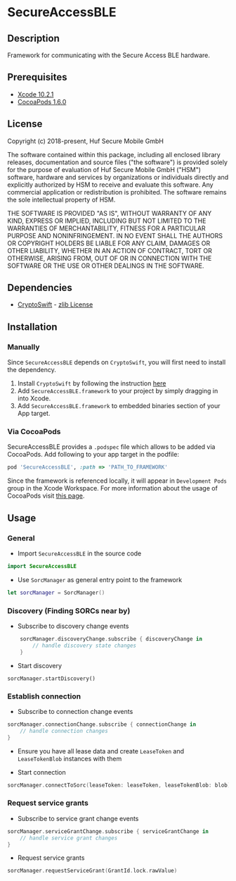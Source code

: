 # SecureAccessBLE

## Description
Framework for communicating with the Secure Access BLE hardware.

## Prerequisites
* [Xcode 10.2.1](https://developer.apple.com/xcode/ide/)
* [CocoaPods 1.6.0](https://cocoapods.org)

## License
Copyright (c) 2018-present, Huf Secure Mobile GmbH

The software contained within this package, including all enclosed library releases, documentation and source files ("the software") is provided solely for the purpose of evaluation of Huf Secure Mobile GmbH ("HSM") software, hardware and services by organizations or individuals directly and explicitly authorized by HSM to receive and evaluate this software. Any commercial application or redistribution is prohibited. The software remains the sole intellectual property of HSM.


THE SOFTWARE IS PROVIDED "AS IS", WITHOUT WARRANTY OF ANY KIND, EXPRESS OR IMPLIED, INCLUDING BUT NOT LIMITED TO THE WARRANTIES OF MERCHANTABILITY, FITNESS FOR A PARTICULAR PURPOSE AND NONINFRINGEMENT. 
IN NO EVENT SHALL THE AUTHORS OR COPYRIGHT HOLDERS BE LIABLE FOR ANY CLAIM, DAMAGES OR OTHER LIABILITY, WHETHER IN AN ACTION OF CONTRACT, TORT OR OTHERWISE, ARISING FROM, OUT OF OR IN CONNECTION WITH THE SOFTWARE OR THE USE OR OTHER DEALINGS IN THE SOFTWARE.

## Dependencies
* [CryptoSwift](https://github.com/krzyzanowskim/CryptoSwift) - [zlib License](https://github.com/krzyzanowskim/CryptoSwift/blob/master/LICENSE)

## Installation
### Manually
Since `SecureAccessBLE` depends on `CryptoSwift`, you will first need to install the dependency.
1. Install `CryptoSwift` by following the instruction [here](https://github.com/krzyzanowskim/CryptoSwift#installation)
2. Add `SecureAccessBLE.framework` to your project by simply dragging in into Xcode.
3. Add `SecureAccessBLE.framework` to embedded binaries section of your App target.

### Via CocoaPods
SecureAccessBLE provides a `.podspec` file which allows to be added via CocoaPods. Add following to your app target in the podfile:

```ruby
pod 'SecureAccessBLE', :path => 'PATH_TO_FRAMEWORK'
```

Since the framework is referenced locally, it will appear in `Development Pods` group in the Xcode Workspace. For more information about the usage of CocoaPods visit [this page](https://guides.cocoapods.org/using/using-cocoapods).

## Usage

### General

* Import `SecureAccessBLE` in the source code

```swift
import SecureAccessBLE
```

* Use `SorcManager` as general entry point to the framework

```swift
let sorcManager = SorcManager()
```

### Discovery (Finding SORCs near by)

* Subscribe to discovery change events

```swift
    sorcManager.discoveryChange.subscribe { discoveryChange in
        // handle discovery state changes
    }
```
* Start discovery

```
sorcManager.startDiscovery()
```

### Establish connection

* Subscribe to connection change events

```swift
sorcManager.connectionChange.subscribe { connectionChange in
    // handle connection changes
}
```

* Ensure you have all lease data and create `LeaseToken` and `LeaseTokenBlob` instances with them

* Start connection

```swift
sorcManager.connectToSorc(leaseToken: leaseToken, leaseTokenBlob: blob)
```

### Request service grants

* Subscribe to service grant change events

```swift
sorcManager.serviceGrantChange.subscribe { serviceGrantChange in
    // handle service grant changes
}
```

* Request service grants

```swift
sorcManager.requestServiceGrant(GrantId.lock.rawValue)
```